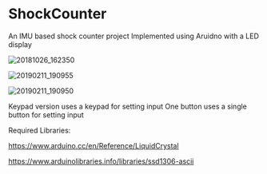 # ShockCounter
An IMU based shock counter project
Implemented using Aruidno with a LED display


![20181026_162350](https://user-images.githubusercontent.com/73147643/147190877-06863fa0-e5ff-42fa-83d2-dfe85a46bd76.jpg)

![20190211_190955](https://user-images.githubusercontent.com/73147643/147190996-ea7686a2-1a64-459f-bd4c-c0abede4b8b5.jpg)

![20190211_190950](https://user-images.githubusercontent.com/73147643/147191025-6852d9fa-e363-499a-a8b1-ed0aa28c55e7.jpg)


Keypad version uses a keypad for setting input
One button uses a single button for setting input 

Required Libraries:

https://www.arduino.cc/en/Reference/LiquidCrystal

https://www.arduinolibraries.info/libraries/ssd1306-ascii

